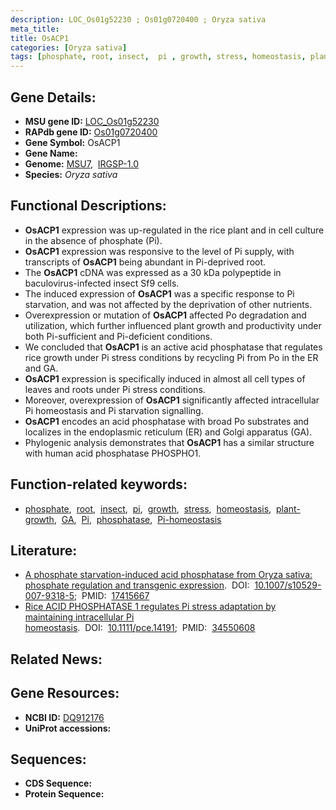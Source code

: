 ```yaml
---
description: LOC_Os01g52230 ; Os01g0720400 ; Oryza sativa
meta_title:
title: OsACP1
categories: [Oryza sativa]
tags: [phosphate, root, insect,  pi , growth, stress, homeostasis, plant growth, GA, Pi, phosphatase, Pi homeostasis]
---
```


## Gene Details:
- **MSU gene ID:** [LOC_Os01g52230](http://rice.uga.edu/cgi-bin/ORF_infopage.cgi?orf=LOC_Os01g52230)  
- **RAPdb gene ID:** [Os01g0720400](https://rapdb.dna.affrc.go.jp/locus/?name=Os01g0720400)  
- **Gene Symbol:** OsACP1
- **Gene Name:**
- **Genome:**  [MSU7](http://rice.uga.edu/),&nbsp;&nbsp;[IRGSP-1.0](https://rapdb.dna.affrc.go.jp/download/irgsp1.html)
- **Species:** *Oryza sativa*

## Functional Descriptions:
   - **OsACP1** expression was up-regulated in the rice plant and in cell culture in the absence of phosphate (Pi).
   - **OsACP1** expression was responsive to the level of Pi supply, with transcripts of **OsACP1** being abundant in Pi-deprived root.
   - The **OsACP1** cDNA was expressed as a 30 kDa polypeptide in baculovirus-infected insect Sf9 cells.
   - The induced expression of **OsACP1** was a specific response to Pi starvation, and was not affected by the deprivation of other nutrients.
   - Overexpression or mutation of **OsACP1** affected Po degradation and utilization, which further influenced plant growth and productivity under both Pi-sufficient and Pi-deficient conditions.
   - We concluded that **OsACP1** is an active acid phosphatase that regulates rice growth under Pi stress conditions by recycling Pi from Po in the ER and GA.
   - **OsACP1** expression is specifically induced in almost all cell types of leaves and roots under Pi stress conditions.
   - Moreover, overexpression of **OsACP1** significantly affected intracellular Pi homeostasis and Pi starvation signalling.
   - **OsACP1** encodes an acid phosphatase with broad Po substrates and localizes in the endoplasmic reticulum (ER) and Golgi apparatus (GA).
   - Phylogenic analysis demonstrates that **OsACP1** has a similar structure with human acid phosphatase PHOSPHO1.

## Function-related keywords:
   - [phosphate](/tags/phosphate/),&nbsp;&nbsp;[root](/tags/root/),&nbsp;&nbsp;[insect](/tags/insect/),&nbsp;&nbsp;[pi](/tags/pi/),&nbsp;&nbsp;[growth](/tags/growth/),&nbsp;&nbsp;[stress](/tags/stress/),&nbsp;&nbsp;[homeostasis](/tags/homeostasis/),&nbsp;&nbsp;[plant-growth](/tags/plant-growth/),&nbsp;&nbsp;[GA](/tags/GA/),&nbsp;&nbsp;[Pi](/tags/Pi/),&nbsp;&nbsp;[phosphatase](/tags/phosphatase/),&nbsp;&nbsp;[Pi-homeostasis](/tags/Pi-homeostasis/)

## Literature:
   - [A phosphate starvation-induced acid phosphatase from Oryza sativa: phosphate regulation and transgenic expression](https://www.doi.org/10.1007/s10529-007-9318-5).&nbsp;&nbsp;DOI:&nbsp;&nbsp;[10.1007/s10529-007-9318-5](https://www.doi.org/10.1007/s10529-007-9318-5);&nbsp;&nbsp;PMID:&nbsp;&nbsp;[17415667](https://pubmed.ncbi.nlm.nih.gov/17415667/)
   - [Rice ACID PHOSPHATASE 1 regulates Pi stress adaptation by maintaining intracellular Pi homeostasis](https://www.doi.org/10.1111/pce.14191).&nbsp;&nbsp;DOI:&nbsp;&nbsp;[10.1111/pce.14191](https://www.doi.org/10.1111/pce.14191);&nbsp;&nbsp;PMID:&nbsp;&nbsp;[34550608](https://pubmed.ncbi.nlm.nih.gov/34550608/)

## Related News:

## Gene Resources:
- **NCBI ID:**  [DQ912176](http://www.ncbi.nlm.nih.gov/nuccore/DQ912176)
- **UniProt accessions:** [](https://www.uniprot.org/uniprotkb//entry)

## Sequences:
- **CDS Sequence:**
- **Protein Sequence:**
